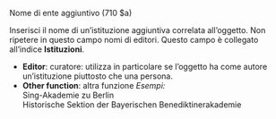 Nome di ente aggiuntivo (710 $a)

Inserisci il nome di un’istituzione aggiuntiva correlata all’oggetto. Non ripetere in questo campo nomi di editori. Questo campo è collegato all’indice **Istituzioni**.  
  

- **Editor**: curatore: utilizza in particolare se l’oggetto ha come autore un’istituzione piuttosto che una persona.
- **Other function**: altra funzione
_Esempi:_  
Sing-Akademie zu Berlin   
Historische Sektion der Bayerischen Benediktinerakademie